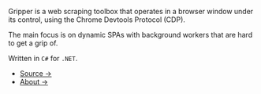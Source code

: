 Gripper is a web scraping toolbox that operates in a browser window under its control,
using the Chrome Devtools Protocol (CDP).

The main focus is on dynamic SPAs with background workers that are hard to get a grip of.

Written in `C#` for `.NET`.

- [Source →](https://github.com/tomaskrupka/Gripper)
- [About →](about.md)
